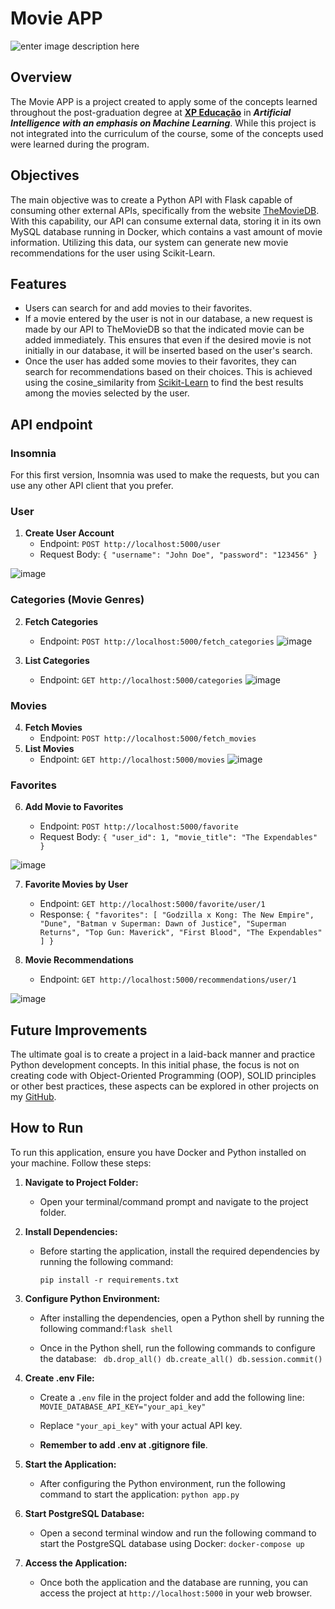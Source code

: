 # Movie APP 
![enter image description here](https://res.cloudinary.com/dloadb2bx/image/upload/v1712370449/Default_Generate_a_amazin_banner_for_a_Movie_APP_api_to_be_at_1_1_qbtvr4.jpg)
## Overview

The Movie APP is a project created to apply some of the concepts learned throughout the post-graduation degree at **[XP Educação](https://www.xpeducacao.com.br/)** in ***Artificial Intelligence with an emphasis on Machine Learning***. While this project is not integrated into the curriculum of the course, some of the concepts used were learned during the program.

## Objectives

The main objective was to create a Python API with Flask capable of consuming other external APIs, specifically from the website [TheMovieDB](https://www.themoviedb.org/). With this capability, our API can consume external data, storing it in its own MySQL database running in Docker, which contains a vast amount of movie information. Utilizing this data, our system can generate new movie recommendations for the user using Scikit-Learn.

## Features

-   Users can search for and add movies to their favorites.
-   If a movie entered by the user is not in our database, a new request is made by our API to TheMovieDB so that the indicated movie can be added immediately. This ensures that even if the desired movie is not initially in our database, it will be inserted based on the user's search.
-   Once the user has added some movies to their favorites, they can search for recommendations based on their choices. This is achieved using the cosine_similarity from [Scikit-Learn](https://scikit-learn.org/stable/modules/generated/sklearn.metrics.pairwise.cosine_similarity.html) to find the best results among the movies selected by the user.


## API endpoint

### Insomnia

For this first version, Insomnia was used to make the requests, but you can use any other API client that you prefer.

### User

1.  **Create User Account**
    -   Endpoint: `POST http://localhost:5000/user`
    -   Request Body:     `{
            "username": "John Doe",
            "password": "123456"
        }` 
        
![image](https://github.com/thiagohrcosta/MovieApp-ML/assets/28869405/655c5b45-f7eb-43c8-a030-de559ef55474)

### Categories (Movie Genres)

2.  **Fetch Categories**
    -   Endpoint: `POST http://localhost:5000/fetch_categories`
![image](https://github.com/thiagohrcosta/MovieApp-ML/assets/28869405/e082ba0a-e9ce-409a-bd68-9bc52801bded)

3.  **List Categories**
    -   Endpoint: `GET http://localhost:5000/categories`
![image](https://github.com/thiagohrcosta/MovieApp-ML/assets/28869405/92f4797a-b130-439d-910e-8fea5fdce5b8)

### Movies

4.  **Fetch Movies**
    -   Endpoint: `POST http://localhost:5000/fetch_movies`
5.  **List Movies**
    -   Endpoint: `GET http://localhost:5000/movies`
![image](https://github.com/thiagohrcosta/MovieApp-ML/assets/28869405/755f9581-efbe-4c19-8b1b-9803ac658318)

### Favorites

6.  **Add Movie to Favorites**
    
    -   Endpoint: `POST http://localhost:5000/favorite`
    -   Request Body:  `{
            "user_id": 1,
            "movie_title": "The Expendables"
        }` 

![image](https://github.com/thiagohrcosta/MovieApp-ML/assets/28869405/67371e1f-1df2-48aa-83af-2ea92cc8de03)

7.  **Favorite Movies by User**
    
    -   Endpoint: `GET http://localhost:5000/favorite/user/1`
    -   Response: `{
            "favorites": [
                "Godzilla x Kong: The New Empire",
                "Dune",
                "Batman v Superman: Dawn of Justice",
                "Superman Returns",
                "Top Gun: Maverick",
                "First Blood",
                "The Expendables"
            ]
        }` 
        
8.  **Movie Recommendations**
    
    -   Endpoint: `GET http://localhost:5000/recommendations/user/1`

![image](https://github.com/thiagohrcosta/MovieApp-ML/assets/28869405/dec2731f-d876-4937-9fd0-31a597931dca)


## Future Improvements

The ultimate goal is to create a project in a laid-back manner and practice Python development concepts. In this initial phase, the focus is not on creating code with Object-Oriented Programming (OOP), SOLID principles or other best practices, these aspects can be explored in other projects on my [GitHub](https://github.com/thiagohrcosta).

## How to Run

To run this application, ensure you have Docker and Python installed on your machine. Follow these steps:

1.  **Navigate to Project Folder:**
    
    -   Open your terminal/command prompt and navigate to the project folder.
2.  **Install Dependencies:**
    
    -   Before starting the application, install the required dependencies by running the following command:
                
        `pip install -r requirements.txt` 
        
3.  **Configure Python Environment:**
    
    -   After installing the dependencies, open a Python shell by running the following command:`flask shell` 
        
    -   Once in the Python shell, run the following commands to configure the database: `
        db.drop_all()
        db.create_all()
        db.session.commit()` 

3.  **Create .env File:**
    
    -   Create a `.env` file in the project folder and add the following line: `MOVIE_DATABASE_API_KEY="your_api_key"` 
        
    -   Replace `"your_api_key"` with your actual API key.
    -   **Remember to add .env at .gitignore file**.
        
4.  **Start the Application:**
    
    -   After configuring the Python environment, run the following command to start the application:  `python app.py` 
        
5.  **Start PostgreSQL Database:**
    
    -   Open a second terminal window and run the following command to start the PostgreSQL database using Docker:  `docker-compose up` 
        
6.  **Access the Application:**
    
    -   Once both the application and the database are running, you can access the project at `http://localhost:5000` in your web browser.

